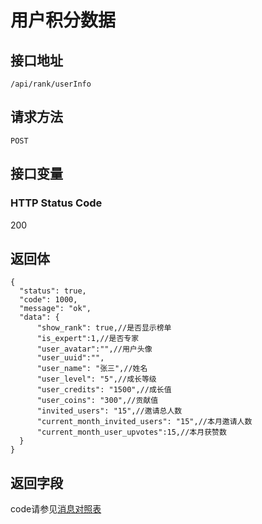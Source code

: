 # 用户积分数据

## 接口地址

`/api/rank/userInfo`

## 请求方法

```POST ```

## 接口变量

### HTTP Status Code

200

## 返回体

```json5
{
  "status": true,
  "code": 1000,
  "message": "ok",
  "data": {
      "show_rank": true,//是否显示榜单
      "is_expert":1,//是否专家
      "user_avatar":"",//用户头像
      "user_uuid":"",
      "user_name": "张三",//姓名
      "user_level": "5",//成长等级
      "user_credits": "1500",//成长值
      "user_coins": "300",//贡献值
      "invited_users": "15",//邀请总人数
      "current_month_invited_users": "15",//本月邀请人数
      "current_month_user_upvotes":15,//本月获赞数
  }
}
```

## 返回字段



code请参见[消息对照表](消息对照表.md)